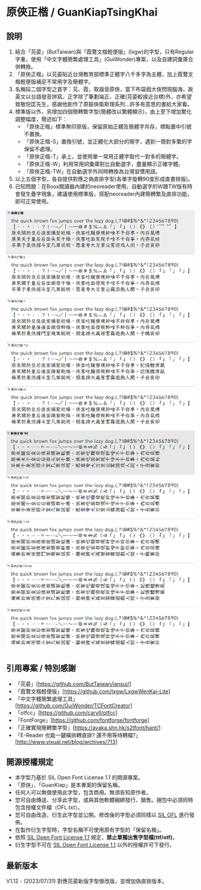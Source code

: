 # 原俠正楷 / GuanKiapTsingKhai

## 說明
1. 結合「芫荽」(ButTaiwan)與「霞鶩文楷輕便版」(lxgw)的字型，只有Regular字重，使用「中文字體簡繁處理工具」(GuiWonder)專案，以及自建詞彙庫合併轉換。
2. 「原俠正楷」以芫荽貼近台灣教育部標準正體字八千多字為主體，加上霞鶩文楷輕便版補足不常用字及簡體字。
3. 名稱採二個字型之首字：芫、霞，取諧音原俠，當下布袋戲大俠閃現腦海，故英文以台語發音拼寫。正字除了筆劃端正、正確(芫荽較接近台標)外，亦希望致敬倪匡先生，感謝他創作了原振俠衛斯理系列…許多有意思的書給大家看。
4. 標準版以外，另增加四個簡轉繁字型(簡體改以繁體顯示)，由上至下增加繁化調整幅度，簡述如下：
    - 「原俠正楷」標準無印原版，保留原始正體及簡體字共存，標點置中引號不置換。
    - 「原俠正楷-S」置換引號，並正體化大部分的簡字，遇到一簡對多繁的字保留不處理。
    - 「原俠正楷-T」承上，並使用單一常用正體字取代一對多的簡體字。
    - 「原俠正楷-W」利用常用詞彙庫對比自動選字，盡量顯示正確字體。
    - 「原俠正楷-TW」在自動選字外同時轉換為台灣習慣用語。
5. 以上五個字型，各自提供對應之偽直排字型(各單字旋轉90度形成直書排版)。
6. 已知問題：在Boox閱讀器內建的neoreader使用，自動選字的W跟TW版有時會發生疊字現象，建議使用標準版，搭配neoreader內建簡轉繁及直排功能，即可正常使用。

![原俠正楷範例字/GuanKiapTsingKhai](img/GKTK_Sample_112-00.png)
![原俠正楷範例字/GuanKiapTsingKhai](img/GKTK_Sample_112-90.png)

## 引用專案 / 特別感謝
- 「芫荽」[https://github.com/ButTaiwan/iansui/]
- 「霞鶩文楷輕便版」[https://github.com/lxgw/LxgwWenKai-Lite]
- 「中文字體簡繁處理工具」[https://github.com/GuiWonder/TCFontCreator]
- 「otfcc」[https://github.com/caryll/otfcc]
- 「FontForge」[https://github.com/fontforge/fontforge]
- 「正確實現簡轉繁字型」[https://ayaka.shn.hk/s2tfont/hant/]
- 「E-Reader 也能一鍵橫排轉直排? 還不用等待轉檔?」[http://www.vixual.net/blog/archives/713]


## 開源授權規定
- 本字型乃基於 SIL Open Font License 1.1 的開源專案。
- 「原俠」、「GuanKiap」是本專案的保留名稱。
- 任何人可以無償使用此字型，包含商用。無須告知原作者。
- 您可自由傳送、分享此字型，或與其他軟體綑綁發行、銷售。捆包中必須同時包含授權文件檔（OFL.txt）。
- 您可自由改造、衍生此字型並公開。修改後的字型必須同樣以 [SIL OFL](https://scripts.sil.org/OFL) 進行發佈。
- 在製作衍生字型時，字型名稱不可使用原有字型的「保留名稱」。
- 依照 [SIL Open Font License 1.1](https://scripts.sil.org/OFL) 規定，**禁止單獨出售字型檔(ttf/otf)**。
- 衍生字型不可在 [SIL Open Font License 1.1](https://scripts.sil.org/OFL) 以外的授權許可下發行。


## 最新版本
V1.12 - (2023/07/31) 對應芫荽新版字型做改版，並增加偽直排版本。
